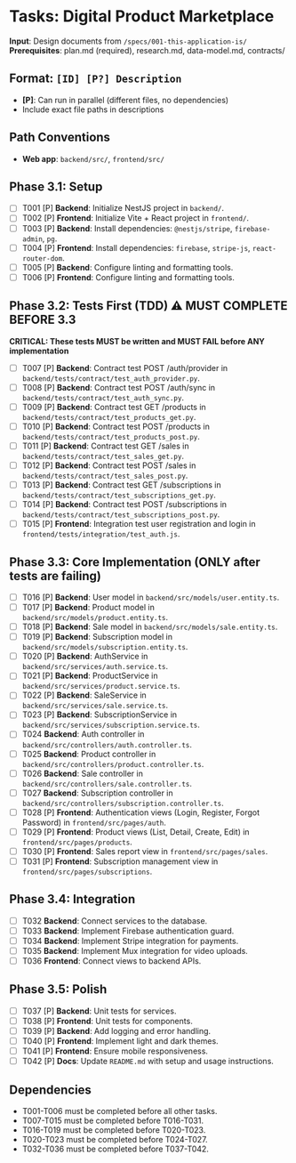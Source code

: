 # Tasks: Digital Product Marketplace

**Input**: Design documents from `/specs/001-this-application-is/`
**Prerequisites**: plan.md (required), research.md, data-model.md, contracts/

## Format: `[ID] [P?] Description`
- **[P]**: Can run in parallel (different files, no dependencies)
- Include exact file paths in descriptions

## Path Conventions
- **Web app**: `backend/src/`, `frontend/src/`

## Phase 3.1: Setup
- [ ] T001 [P] **Backend**: Initialize NestJS project in `backend/`.
- [ ] T002 [P] **Frontend**: Initialize Vite + React project in `frontend/`.
- [ ] T003 [P] **Backend**: Install dependencies: `@nestjs/stripe`, `firebase-admin`, `pg`.
- [ ] T004 [P] **Frontend**: Install dependencies: `firebase`, `stripe-js`, `react-router-dom`.
- [ ] T005 [P] **Backend**: Configure linting and formatting tools.
- [ ] T006 [P] **Frontend**: Configure linting and formatting tools.

## Phase 3.2: Tests First (TDD) ⚠️ MUST COMPLETE BEFORE 3.3
**CRITICAL: These tests MUST be written and MUST FAIL before ANY implementation**
- [ ] T007 [P] **Backend**: Contract test POST /auth/provider in `backend/tests/contract/test_auth_provider.py`.
- [ ] T008 [P] **Backend**: Contract test POST /auth/sync in `backend/tests/contract/test_auth_sync.py`.
- [ ] T009 [P] **Backend**: Contract test GET /products in `backend/tests/contract/test_products_get.py`.
- [ ] T010 [P] **Backend**: Contract test POST /products in `backend/tests/contract/test_products_post.py`.
- [ ] T011 [P] **Backend**: Contract test GET /sales in `backend/tests/contract/test_sales_get.py`.
- [ ] T012 [P] **Backend**: Contract test POST /sales in `backend/tests/contract/test_sales_post.py`.
- [ ] T013 [P] **Backend**: Contract test GET /subscriptions in `backend/tests/contract/test_subscriptions_get.py`.
- [ ] T014 [P] **Backend**: Contract test POST /subscriptions in `backend/tests/contract/test_subscriptions_post.py`.
- [ ] T015 [P] **Frontend**: Integration test user registration and login in `frontend/tests/integration/test_auth.js`.

## Phase 3.3: Core Implementation (ONLY after tests are failing)
- [ ] T016 [P] **Backend**: User model in `backend/src/models/user.entity.ts`.
- [ ] T017 [P] **Backend**: Product model in `backend/src/models/product.entity.ts`.
- [ ] T018 [P] **Backend**: Sale model in `backend/src/models/sale.entity.ts`.
- [ ] T019 [P] **Backend**: Subscription model in `backend/src/models/subscription.entity.ts`.
- [ ] T020 [P] **Backend**: AuthService in `backend/src/services/auth.service.ts`.
- [ ] T021 [P] **Backend**: ProductService in `backend/src/services/product.service.ts`.
- [ ] T022 [P] **Backend**: SaleService in `backend/src/services/sale.service.ts`.
- [ ] T023 [P] **Backend**: SubscriptionService in `backend/src/services/subscription.service.ts`.
- [ ] T024 **Backend**: Auth controller in `backend/src/controllers/auth.controller.ts`.
- [ ] T025 **Backend**: Product controller in `backend/src/controllers/product.controller.ts`.
- [ ] T026 **Backend**: Sale controller in `backend/src/controllers/sale.controller.ts`.
- [ ] T027 **Backend**: Subscription controller in `backend/src/controllers/subscription.controller.ts`.
- [ ] T028 [P] **Frontend**: Authentication views (Login, Register, Forgot Password) in `frontend/src/pages/auth`.
- [ ] T029 [P] **Frontend**: Product views (List, Detail, Create, Edit) in `frontend/src/pages/products`.
- [ ] T030 [P] **Frontend**: Sales report view in `frontend/src/pages/sales`.
- [ ] T031 [P] **Frontend**: Subscription management view in `frontend/src/pages/subscriptions`.

## Phase 3.4: Integration
- [ ] T032 **Backend**: Connect services to the database.
- [ ] T033 **Backend**: Implement Firebase authentication guard.
- [ ] T034 **Backend**: Implement Stripe integration for payments.
- [ ] T035 **Backend**: Implement Mux integration for video uploads.
- [ ] T036 **Frontend**: Connect views to backend APIs.

## Phase 3.5: Polish
- [ ] T037 [P] **Backend**: Unit tests for services.
- [ ] T038 [P] **Frontend**: Unit tests for components.
- [ ] T039 [P] **Backend**: Add logging and error handling.
- [ ] T040 [P] **Frontend**: Implement light and dark themes.
- [ ] T041 [P] **Frontend**: Ensure mobile responsiveness.
- [ ] T042 [P] **Docs**: Update `README.md` with setup and usage instructions.

## Dependencies
- T001-T006 must be completed before all other tasks.
- T007-T015 must be completed before T016-T031.
- T016-T019 must be completed before T020-T023.
- T020-T023 must be completed before T024-T027.
- T032-T036 must be completed before T037-T042.
